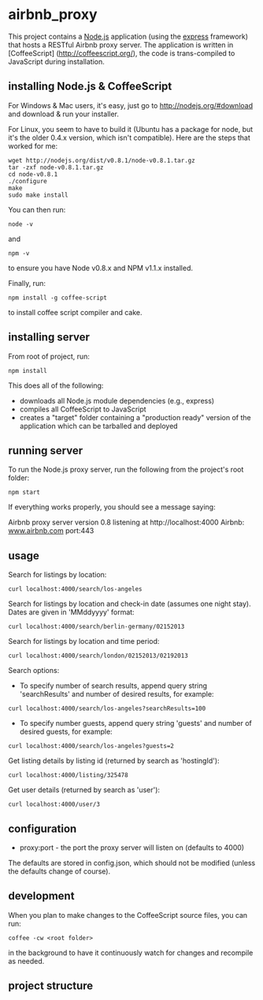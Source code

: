 airbnb_proxy
============

This project contains a [Node.js](http://nodejs.org/) application (using the [express](http://expressjs.com/) framework) that hosts a RESTful Airbnb proxy server.
The application is written in [CoffeeScript] (http://coffeescript.org/), the code is trans-compiled to JavaScript during installation.

installing Node.js & CoffeeScript
--------------------------------
For Windows & Mac users, it's easy, just go to http://nodejs.org/#download and download & run your installer.

For Linux, you seem to have to build it (Ubuntu has a package for node, but it's the older 0.4.x version, which isn't compatible).
Here are the steps that worked for me:

    wget http://nodejs.org/dist/v0.8.1/node-v0.8.1.tar.gz
    tar -zxf node-v0.8.1.tar.gz
    cd node-v0.8.1
    ./configure
    make
    sudo make install

You can then run:

    node -v

and

    npm -v

to ensure you have Node v0.8.x and NPM v1.1.x installed.

Finally, run:

    npm install -g coffee-script

to install coffee script compiler and cake.


installing server
-----------------
From root of project, run:

    npm install

This does all of the following:

 * downloads all Node.js module dependencies (e.g., express)
 * compiles all CoffeeScript to JavaScript
 * creates a "target" folder containing a "production ready" version of the application which can be tarballed and deployed


running server
--------------
To run the Node.js proxy server, run the following from the project's root folder:

    npm start

If everything works properly, you should see a message saying:

   Airbnb proxy server version 0.8 listening at http://localhost:4000
   Airbnb: www.airbnb.com port:443


usage
-----

Search for listings by location:
```
curl localhost:4000/search/los-angeles
```
Search for listings by location and check-in date (assumes one night stay). Dates are given in 'MMddyyyy' format:
```
curl localhost:4000/search/berlin-germany/02152013
```
Search for listings by location and time period:
```
curl localhost:4000/search/london/02152013/02192013
```

Search options:
* To specify number of search results, append query string 'searchResults' and number of desired results, for example:
```
curl localhost:4000/search/los-angeles?searchResults=100
```
* To specify number guests, append query string 'guests' and number of desired guests, for example:
```
curl localhost:4000/search/los-angeles?guests=2
```

Get listing details by listing id (returned by search as 'hostingId'):
```
curl localhost:4000/listing/325478
```

Get user details (returned by search as 'user'):
```
curl localhost:4000/user/3
```

configuration
-------------

  * proxy:port - the port the proxy server will listen on (defaults to 4000)

The defaults are stored in config.json, which should not be modified (unless the defaults change of course).



development
-----------

When you plan to make changes to the CoffeeScript source files, you can run:

    coffee -cw <root folder>

in the background to have it continuously watch for changes and recompile as needed.


project structure
-----------------




